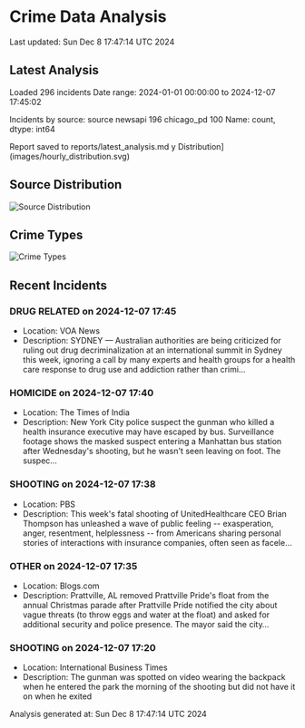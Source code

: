 # Crime Data Analysis
Last updated: Sun Dec  8 17:47:14 UTC 2024

## Latest Analysis

Loaded 296 incidents
Date range: 2024-01-01 00:00:00 to 2024-12-07 17:45:02

Incidents by source:
source
newsapi       196
chicago_pd    100
Name: count, dtype: int64

Report saved to reports/latest_analysis.md
y Distribution](images/hourly_distribution.svg)

## Source Distribution
![Source Distribution](images/source_distribution.svg)

## Crime Types
![Crime Types](images/crime_types.svg)

## Recent Incidents

### DRUG RELATED on 2024-12-07 17:45
- Location: VOA News
- Description: SYDNEY — Australian authorities are being criticized for ruling out drug decriminalization at an international summit in Sydney this week, ignoring a call by many experts and health groups for a health care response to drug use and addiction rather than crimi…


### HOMICIDE on 2024-12-07 17:40
- Location: The Times of India
- Description: New York City police suspect the gunman who killed a health insurance executive may have escaped by bus.  Surveillance footage shows the masked suspect entering a Manhattan bus station after Wednesday's shooting, but he wasn't seen leaving on foot. The suspec…


### SHOOTING on 2024-12-07 17:38
- Location: PBS
- Description: This week's fatal shooting of UnitedHealthcare CEO Brian Thompson has unleashed a wave of public feeling -- exasperation, anger, resentment, helplessness -- from Americans sharing personal stories of interactions with insurance companies, often seen as facele…


### OTHER on 2024-12-07 17:35
- Location: Blogs.com
- Description: Prattville, AL removed Prattville Pride's float from the annual Christmas parade after Prattville Pride notified the city about vague threats (to throw eggs and water at the float) and asked for additional security and police presence. The mayor said the city…


### SHOOTING on 2024-12-07 17:20
- Location: International Business Times
- Description: The gunman was spotted on video wearing the backpack when he entered the park the morning of the shooting but did not have it on when he exited

Analysis generated at: Sun Dec  8 17:47:14 UTC 2024
